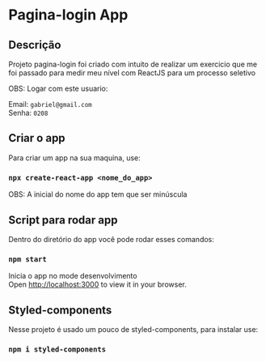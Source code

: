 # Pagina-login App

## Descrição

Projeto pagina-login foi criado com intuito de realizar um exercicio que me foi passado para medir meu nível com ReactJS para um processo seletivo

OBS: Logar com este usuario:

Email: `gabriel@gmail.com` <br>
Senha: `0208`

## Criar o app

Para criar um app na sua maquina, use:

### `npx create-react-app <nome_do_app>`

OBS: A inicial do nome do app tem que ser minúscula

## Script para rodar app

Dentro do diretório do app você pode rodar esses comandos:

### `npm start`

Inicia o app no mode desenvolvimento\
Open [http://localhost:3000](http://localhost:3000) to view it in your browser.

## Styled-components

Nesse projeto é usado um pouco de styled-components, para instalar use:

### `npm i styled-components`
